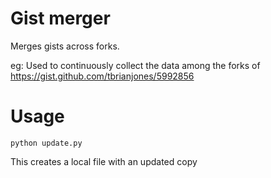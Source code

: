 # Gist merger

Merges gists across forks. 

eg: Used to continuously collect the data among the forks of https://gist.github.com/tbrianjones/5992856


# Usage
```python update.py```

This creates a local file with an updated copy
